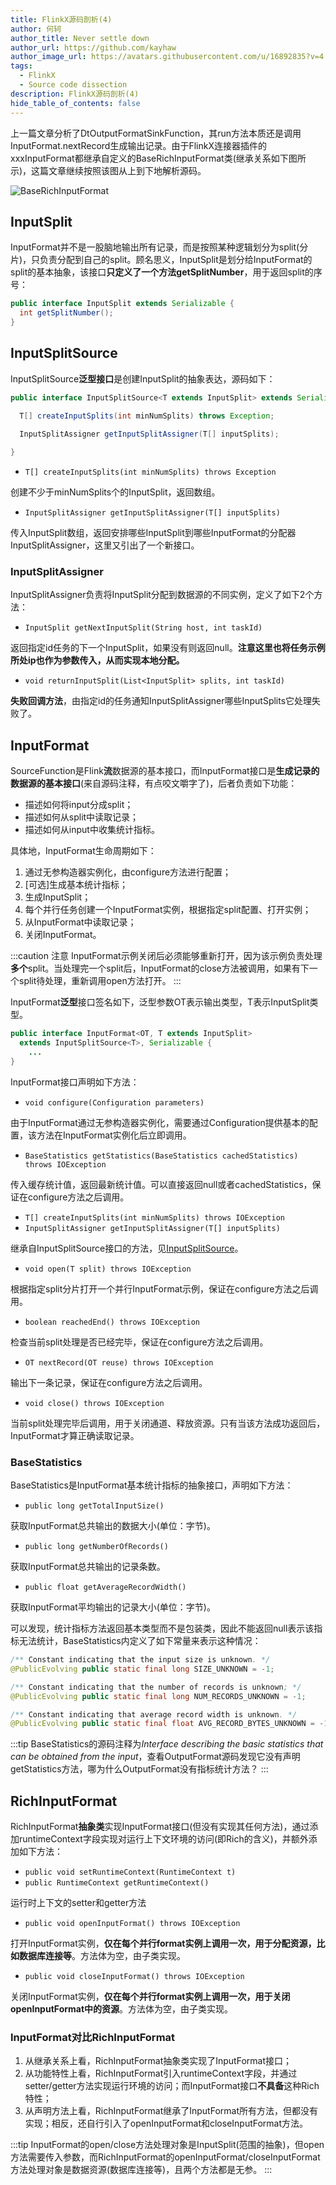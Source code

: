 ```yaml
---
title: FlinkX源码剖析(4)
author: 何轲
author_title: Never settle down
author_url: https://github.com/kayhaw
author_image_url: https://avatars.githubusercontent.com/u/16892835?v=4
tags: 
  - FlinkX
  - Source code dissection
description: FlinkX源码剖析(4)
hide_table_of_contents: false
---
```


上一篇文章分析了DtOutputFormatSinkFunction，其run方法本质还是调用InputFormat.nextRecord生成输出记录。由于FlinkX连接器插件的xxxInputFormat都继承自定义的BaseRichInputFormat类(继承关系如下图所示)，这篇文章继续按照该图从上到下地解析源码。

![BaseRichInputFormat](/img/blog/FlinkXDissection/BaseRichInputFormat.png)

<!--truncate-->

## InputSplit

InputFormat并不是一股脑地输出所有记录，而是按照某种逻辑划分为split(分片)，只负责分配到自己的split。顾名思义，InputSplit是划分给InputFormat的split的基本抽象，该接口**只定义了一个方法getSplitNumber**，用于返回split的序号：

```java
public interface InputSplit extends Serializable {
  int getSplitNumber();
}
```

## InputSplitSource

InputSplitSource**泛型接口**是创建InputSplit的抽象表达，源码如下：

```java
public interface InputSplitSource<T extends InputSplit> extends Serializable {

  T[] createInputSplits(int minNumSplits) throws Exception;
  
  InputSplitAssigner getInputSplitAssigner(T[] inputSplits);

}
```

- `T[] createInputSplits(int minNumSplits) throws Exception`

创建不少于minNumSplits个的InputSplit，返回数组。

- `InputSplitAssigner getInputSplitAssigner(T[] inputSplits)`

传入InputSplit数组，返回安排哪些InputSplit到哪些InputFormat的分配器InputSplitAssigner，这里又引出了一个新接口。

### InputSplitAssigner

InputSplitAssigner负责将InputSplit分配到数据源的不同实例，定义了如下2个方法：

- `InputSplit getNextInputSplit(String host, int taskId)`

返回指定id任务的下一个InputSplit，如果没有则返回null。**注意这里也将任务示例所处ip也作为参数传入，从而实现本地分配。**

- `void returnInputSplit(List<InputSplit> splits, int taskId)`

**失败回调方法**，由指定id的任务通知InputSplitAssigner哪些InputSplits它处理失败了。

## InputFormat

SourceFunction是Flink**流**数据源的基本接口，而InputFormat接口是**生成记录的数据源的基本接口**(来自源码注释，有点咬文嚼字了)，后者负责如下功能：

- 描述如何将input分成split；
- 描述如何从split中读取记录；
- 描述如何从input中收集统计指标。

具体地，InputFormat生命周期如下：

1. 通过无参构造器实例化，由configure方法进行配置；
2. [可选]生成基本统计指标；
3. 生成InputSplit；
4. 每个并行任务创建一个InputFormat实例，根据指定split配置、打开实例；
5. 从InputFormat中读取记录；
6. 关闭InputFormat。

:::caution 注意
InputFormat示例关闭后必须能够重新打开，因为该示例负责处理**多个**split。当处理完一个split后，InputFormat的close方法被调用，如果有下一个split待处理，重新调用open方法打开。
:::

InputFormat**泛型**接口签名如下，泛型参数OT表示输出类型，T表示InputSplit类型。

```java
public interface InputFormat<OT, T extends InputSplit> 
  extends InputSplitSource<T>, Serializable {
    ...
}
```

InputFormat接口声明如下方法：

- `void configure(Configuration parameters)`

由于InputFormat通过无参构造器实例化，需要通过Configuration提供基本的配置，该方法在InputFormat实例化后立即调用。

- `BaseStatistics getStatistics(BaseStatistics cachedStatistics) throws IOException`

传入缓存统计值，返回最新统计值。可以直接返回null或者cachedStatistics，保证在configure方法之后调用。

- `T[] createInputSplits(int minNumSplits) throws IOException`
- `InputSplitAssigner getInputSplitAssigner(T[] inputSplits)`

继承自InputSplitSource接口的方法，见[InputSplitSource](#inputsplitsource)。

- `void open(T split) throws IOException`

根据指定split分片打开一个并行InputFormat示例，保证在configure方法之后调用。

- `boolean reachedEnd() throws IOException`

检查当前split处理是否已经完毕，保证在configure方法之后调用。

- `OT nextRecord(OT reuse) throws IOException`

输出下一条记录，保证在configure方法之后调用。

- `void close() throws IOException`

当前split处理完毕后调用，用于关闭通道、释放资源。只有当该方法成功返回后，InputFormat才算正确读取记录。

### BaseStatistics

BaseStatistics是InputFormat基本统计指标的抽象接口，声明如下方法：

- `public long getTotalInputSize()`

获取InputFormat总共输出的数据大小(单位：字节)。

- `public long getNumberOfRecords()`

获取InputFormat总共输出的记录条数。

- `public float getAverageRecordWidth()`

获取InputFormat平均输出的记录大小(单位：字节)。

可以发现，统计指标方法返回基本类型而不是包装类，因此不能返回null表示该指标无法统计，BaseStatistics内定义了如下常量来表示这种情况：

```java
/** Constant indicating that the input size is unknown. */
@PublicEvolving public static final long SIZE_UNKNOWN = -1;

/** Constant indicating that the number of records is unknown; */
@PublicEvolving public static final long NUM_RECORDS_UNKNOWN = -1;

/** Constant indicating that average record width is unknown. */
@PublicEvolving public static final float AVG_RECORD_BYTES_UNKNOWN = -1.0f;
```

:::tip
BaseStatistics的源码注释为*Interface describing the basic statistics that can be obtained from the input*，查看OutputFormat源码发现它没有声明getStatistics方法，哪为什么OutputFormat没有指标统计方法？
:::

## RichInputFormat

RichInputFormat**抽象类**实现InputFormat接口(但没有实现其任何方法)，通过添加runtimeContext字段实现对运行上下文环境的访问(即Rich的含义)，并额外添加如下方法：

- `public void setRuntimeContext(RuntimeContext t)`
- `public RuntimeContext getRuntimeContext()`

运行时上下文的setter和getter方法

- `public void openInputFormat() throws IOException`

打开InputFormat实例，**仅在每个并行format实例上调用一次，用于分配资源，比如数据库连接等**。方法体为空，由子类实现。

- `public void closeInputFormat() throws IOException`

关闭InputFormat实例，**仅在每个并行format实例上调用一次，用于关闭openInputFormat中的资源**。方法体为空，由子类实现。

### InputFormat对比RichInputFormat

1. 从继承关系上看，RichInputFormat抽象类实现了InputFormat接口；
2. 从功能特性上看，RichInputFormat引入runtimeContext字段，并通过setter/getter方法实现运行环境的访问；而InputFormat接口**不具备**这种Rich特性；
3. 从声明方法上看，RichInputFormat继承了InputFormat所有方法，但都没有实现；相反，还自行引入了openInputFormat和closeInputFormat方法。

:::tip
InputFormat的open/close方法处理对象是InputSplit(范围的抽象)，但open方法需要传入参数，而RichInputFormat的openInputFormat/closeInputFormat方法处理对象是数据资源(数据库连接等)，且两个方法都是无参。
:::
